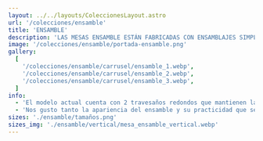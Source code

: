 ```yaml
---
layout: ../../layouts/ColeccionesLayout.astro
url: '/colecciones/ensamble'
title: 'ENSAMBLE'
description: 'LAS MESAS ENSAMBLE ESTÁN FABRICADAS CON ENSAMBLAJES SIMPLES, LO QUE PERMITE UN EMPAQUE LO MÁS COMPACTO POSIBLE. SE ELABORAN CON LA MADERA DISPONIBLE EN EL TALLER EN ESE MOMENTO, LO QUE CONTRIBUYE A REDUCIR AL MÁXIMO LOS DESPERDICIOS Y RESIDUOS DE MATERIAL.'
image: '/colecciones/ensamble/portada-ensamble.png'
gallery:
  [
    '/colecciones/ensamble/carrusel/ensamble_1.webp',
    '/colecciones/ensamble/carrusel/ensamble_2.webp',
    '/colecciones/ensamble/carrusel/ensamble_3.webp',
  ]
info:
  - 'El modelo actual cuenta con 2 travesaños redondos que mantienen la cubierta en su lugar, 4 patas que sostienen en medio un pequeño tablero y 2 cubiertas de madera.'
  - 'Nos gusto tanto la apariencia del ensamble y su practicidad que se escaló el diseño a buros, libreros y bancas.'
sizes: './ensamble/tamaños.png'
sizes_img: './ensamble/vertical/mesa_ensamble_vertical.webp'
---
```

